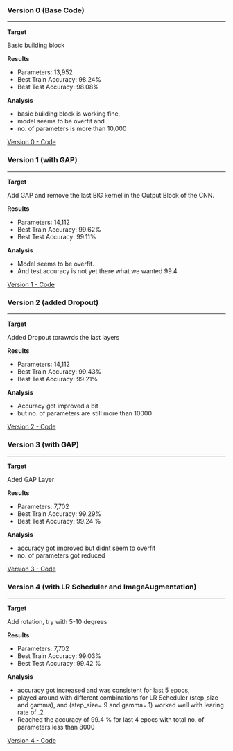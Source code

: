 
### Version 0 (Base Code)
-------------------------

**Target** 

Basic building block 


**Results** 

- Parameters: 13,952
- Best Train Accuracy: 98.24%
- Best Test Accuracy: 98.08%

**Analysis** 

- basic building block is working fine, 
- model seems to be overfit and 
- no. of parameters is more than 10,000

[Version 0 - Code](https://github.com/debnsuma/EVA-P1/blob/master/Week5/00_EVA5_Session5_Base_Code_Step_0.ipynb)

### Version 1 (with GAP)
-------------------------

**Target** 

Add GAP and remove the last BIG kernel in the Output Block of the CNN.

**Results** 

- Parameters: 14,112
- Best Train Accuracy: 99.62%
- Best Test Accuracy: 99.11%

**Analysis** 

- Model seems to be overfit. 
- And test accuracy is not yet there what we wanted 99.4

[Version 1 - Code](https://github.com/debnsuma/EVA-P1/blob/master/Week5/01_EVA5_Session5_Base_Code_Step_1.ipynb)

### Version 2 (added Dropout)
-------------------------------

**Target** 

Added Dropout torawrds the last layers

**Results** 

- Parameters: 14,112
- Best Train Accuracy: 99.43%
- Best Test Accuracy: 99.21%

**Analysis** 

- Accuracy got improved a bit
- but no. of parameters are still more than 10000

[Version 2 - Code](https://github.com/debnsuma/EVA-P1/blob/master/Week5/02_EVA5_Session5_Base_Code_Step_2.ipynb)

### Version 3 (with GAP)
---------------------------------

**Target** 

Aded GAP Layer

**Results** 

- Parameters: 7,702
- Best Train Accuracy: 99.29%
- Best Test Accuracy: 99.24 %

**Analysis** 

- accuracy got improved but didnt seem to overfit 
- no. of parameters got reduced

[Version 3 - Code](https://github.com/debnsuma/EVA-P1/blob/master/Week5/03_EVA5_Session5_Base_Code_Step_3.ipynb)

### Version 4 (with LR Scheduler and ImageAugmentation)
--------------------------------------

**Target** 

Add rotation, try with 5-10 degrees

**Results** 

- Parameters: 7,702
- Best Train Accuracy: 99.03%
- Best Test Accuracy: 99.42 %

**Analysis** 

- accuracy got increased and was consistent for last 5 epocs, 
- played around with different combinations for LR Scheduler (step_size and gamma), and (step_size=.9 and gamma=.1) worked well with learing rate of .2
- Reached the accuracy of 99.4 % for last 4 epocs with total no. of parameters less than 8000

[Version 4 - Code](https://github.com/debnsuma/EVA-P1/blob/master/Week5/04_EVA5_Session5_Base_Code_Step_4.ipynb)


